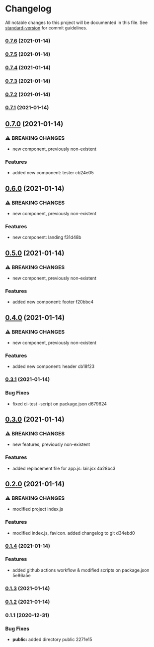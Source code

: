 # Changelog

All notable changes to this project will be documented in this file. See [standard-version](https://github.com/conventional-changelog/standard-version) for commit guidelines.

### [0.7.6](///compare/v0.7.5...v0.7.6) (2021-01-14)

### [0.7.5](///compare/v0.7.4...v0.7.5) (2021-01-14)

### [0.7.4](///compare/v0.7.3...v0.7.4) (2021-01-14)

### [0.7.3](///compare/v0.7.2...v0.7.3) (2021-01-14)

### [0.7.2](///compare/v0.7.1...v0.7.2) (2021-01-14)

### [0.7.1](///compare/v0.7.0...v0.7.1) (2021-01-14)

## [0.7.0](///compare/v0.6.0...v0.7.0) (2021-01-14)


### ⚠ BREAKING CHANGES

* new component, previously non-existent

### Features

* added new component: tester cb24e05

## [0.6.0](///compare/v0.5.0...v0.6.0) (2021-01-14)


### ⚠ BREAKING CHANGES

* new component, previously non-existent

### Features

* new component: landing f31d48b

## [0.5.0](///compare/v0.4.0...v0.5.0) (2021-01-14)


### ⚠ BREAKING CHANGES

* new component, previously non-existent

### Features

* added new component: footer f20bbc4

## [0.4.0](///compare/v0.3.1...v0.4.0) (2021-01-14)


### ⚠ BREAKING CHANGES

* new component, previously non-existent

### Features

* added new component: header cb18f23

### [0.3.1](///compare/v0.3.0...v0.3.1) (2021-01-14)


### Bug Fixes

* fixed ci-test -script on package.json d679624

## [0.3.0](///compare/v0.2.0...v0.3.0) (2021-01-14)


### ⚠ BREAKING CHANGES

* new features, previously non-existent

### Features

* added replacement file for app.js: lair.jsx 4a28bc3

## [0.2.0](///compare/v0.1.4...v0.2.0) (2021-01-14)


### ⚠ BREAKING CHANGES

* modified project index.js

### Features

* modified index.js, favicon. added changelog to git d34ebd0

### [0.1.4](///compare/v0.1.3...v0.1.4) (2021-01-14)


### Features

* added github actions workflow & modified scripts on package.json 5e86a5e

### [0.1.3](///compare/v0.1.2...v0.1.3) (2021-01-14)

### [0.1.2](///compare/v0.1.1...v0.1.2) (2021-01-14)

### 0.1.1 (2020-12-31)


### Bug Fixes

* **public:** added directory public 2271e15
